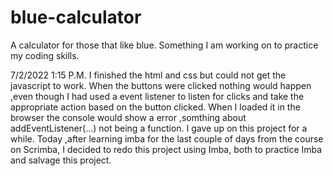 # blue-calculator
A calculator for those that like blue. Something I am working on to practice my coding skills.

7/2/2022 1:15 P.M.
I finished the html and css but could not get the javascript to work. When the buttons were clicked nothing would happen ,even though I had used a event listener to listen for clicks and take the appropriate action based on the button clicked. When I loaded it in the browser the console would show a error ,somthing about addEventListener(...) not being a function. I gave up on this project for a while. Today ,after learning imba for the last couple of days from the course on Scrimba, I decided to redo this project using Imba, both to practice Imba and salvage this project.
